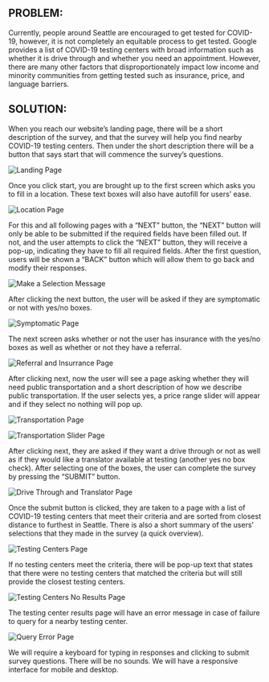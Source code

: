 <h2> <strong>PROBLEM:</strong> </h2>
Currently, people around Seattle are encouraged to get tested for COVID-19, however, it is not completely an equitable process to get tested. Google provides a list of COVID-19 testing centers with broad information such as whether it is drive through and whether you need an appointment. However, there are many other factors that disproportionately impact low income and minority communities from getting tested such as insurance, price, and language barriers.  

<h2> <strong>SOLUTION:</strong> </h2>
When you reach our website’s landing page, there will be a short description of the survey, and that the survey will help you find nearby COVID-19 testing centers. Then under the short description there will be a button that says start that will commence the survey’s questions. 

![Landing Page](./design-spec-images/landing.png)

Once you click start, you are brought up to the first screen which asks you to fill in a location. These text boxes will also have autofill for users’ ease.

![Location Page](./design-spec-images/location.png)

For this and all following pages with a “NEXT” button, the “NEXT” button will only be able to be submitted if the required fields have been filled out. If not, and the user attempts to click the “NEXT” button, they will receive a pop-up, indicating they have to fill all required fields. After the first question, users will be shown a “BACK” button which will allow them to go back and modify their responses.

![Make a Selection Message](./design-spec-images/make_a_selection.png)

After clicking the next button, the user will be asked if they are symptomatic or not with yes/no boxes.

![Symptomatic Page](./design-spec-images/symptoms.png)

The next screen asks whether or not the user has insurance with the yes/no boxes as well as whether or not they have a referral.

![Referral and Insurrance Page](./design-spec-images/insurance.png)

After clicking next, now the user will see a page asking whether they will need public transportation and a short description of how we describe public transportation. If the user selects yes, a price range slider will appear and if they select no nothing will pop up.

![Transportation Page](./design-spec-images/transportation.png)

![Transportation Slider Page](./design-spec-images/transportation_slider.png)

After clicking next, they are asked if they want a drive through or not as well as if they would like a translator available at testing (another yes no box check).  After selecting one of the boxes, the user can complete the survey by pressing the “SUBMIT” button. 

![Drive Through and Translator Page](./design-spec-images/drive_through_translator.png)

Once the submit button is clicked, they are taken to a page with a list of COVID-19 testing centers that meet their criteria and are sorted from closest distance to furthest in Seattle. There is also a short summary of the users’ selections that they made in the survey (a quick overview).

![Testing Centers Page](./design-spec-images/testing_centers.png)

If no testing centers meet the criteria, there will be pop-up text that states that there were no testing centers that matched the criteria but will still provide the closest testing centers.

![Testing Centers No Results Page](./design-spec-images/testing_centers_no_results.png)

The testing center results page will have an error message in case of failure to query for a nearby testing center. 

![Query Error Page](./design-spec-images/query_error.png)

We will require a keyboard for typing in responses and clicking to submit survey questions. There will be no sounds. We will have a responsive interface for mobile and desktop.

